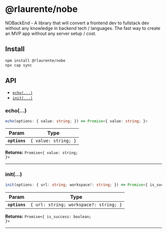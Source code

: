 # @rlaurente/nobe

NOBackEnd - A library that will convert a frontend dev to fullstack dev without any knowledge in backend tech / languages. The fast way to create an MVP app without any server setup / cost.

## Install

```bash
npm install @rlaurente/nobe
npx cap sync
```

## API

<docgen-index>

* [`echo(...)`](#echo)
* [`init(...)`](#init)

</docgen-index>

<docgen-api>
<!--Update the source file JSDoc comments and rerun docgen to update the docs below-->

### echo(...)

```typescript
echo(options: { value: string; }) => Promise<{ value: string; }>
```

| Param         | Type                            |
| ------------- | ------------------------------- |
| **`options`** | <code>{ value: string; }</code> |

**Returns:** <code>Promise&lt;{ value: string; }&gt;</code>

--------------------


### init(...)

```typescript
init(options: { url: string; workspace?: string; }) => Promise<{ is_success: boolean; }>
```

| Param         | Type                                              |
| ------------- | ------------------------------------------------- |
| **`options`** | <code>{ url: string; workspace?: string; }</code> |

**Returns:** <code>Promise&lt;{ is_success: boolean; }&gt;</code>

--------------------

</docgen-api>
